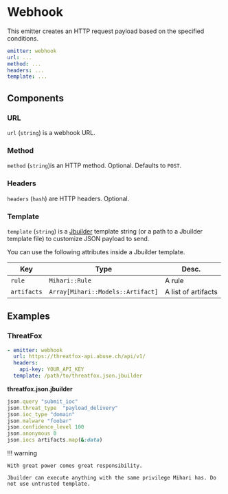 # Webhook

This emitter creates an HTTP request payload based on the specified conditions.

```yaml
emitter: webhook
url: ...
method: ...
headers: ...
template: ...
```

## Components

### URL

`url` (`string`) is a webhook URL.

### Method

`method` (`string`)is an HTTP method. Optional. Defaults to `POST`.

### Headers

`headers` (`hash`) are HTTP headers. Optional.

### Template

`template` (`string`) is a [Jbuilder](https://github.com/rails/jbuilder) template string (or a path to a Jbuilder template file) to customize JSON payload to send.

You can use the following attributes inside a Jbuilder template.

| Key         | Type                              | Desc.               |
| ----------- | --------------------------------- | ------------------- |
| `rule`      | `Mihari::Rule`                    | A rule              |
| `artifacts` | `Array[Mihari::Models::Artifact]` | A list of artifacts |

## Examples

### ThreatFox

```yaml
- emitter: webhook
  url: https://threatfox-api.abuse.ch/api/v1/
  headers:
    api-key: YOUR_API_KEY
  template: /path/to/threatfox.json.jbuilder
```

**threatfox.json.jbuilder**

```ruby
json.query "submit_ioc"
json.threat_type  "payload_delivery"
json.ioc_type "domain"
json.malware "foobar"
json.confidence_level 100
json.anonymous 0
json.iocs artifacts.map(&:data)
```

!!! warning

    With great power comes great responsibility.

    Jbuilder can execute anything with the same privilege Mihari has. Do not use untrusted template.
